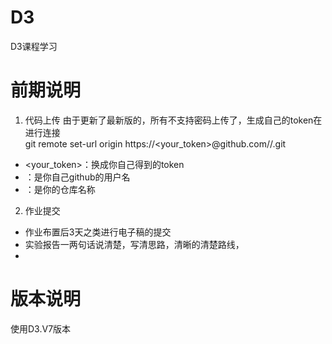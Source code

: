 # D3
D3课程学习

# 前期说明

1. 代码上传
由于更新了最新版的，所有不支持密码上传了，生成自己的token在进行连接   
git remote set-url origin https://<your_token>@github.com/<USERNAME>/<REPO>.git
- <your_token>：换成你自己得到的token
- <USERNAME>：是你自己github的用户名
- <REPO>：是你的仓库名称
2. 作业提交
- 作业布置后3天之类进行电子稿的提交
- 实验报告一两句话说清楚，写清思路，清晰的清楚路线，
-  
# 版本说明
使用D3.V7版本
